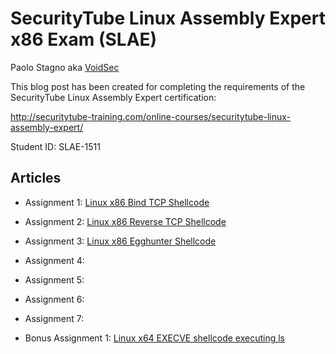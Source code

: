 # SecurityTube Linux Assembly Expert x86 Exam (SLAE)

Paolo Stagno aka [VoidSec](https://voidsec.com)

This blog post has been created for completing the requirements of the SecurityTube Linux Assembly Expert certification:

http://securitytube-training.com/online-courses/securitytube-linux-assembly-expert/

Student ID: SLAE-1511

## Articles

* Assignment 1: [Linux x86 Bind TCP Shellcode](https://voidsec.com/slae-assignment-1-bind-tcp-shell)
* Assignment 2: [Linux x86 Reverse TCP Shellcode](https://voidsec.com/slae-assignment-2-reverse-tcp-shell/)
* Assignment 3: [Linux x86 Egghunter Shellcode]()
* Assignment 4:
* Assignment 5:
* Assignment 6:
* Assignment 7:

* Bonus Assignment 1: [Linux x64 EXECVE shellcode executing ls](https://github.com/VoidSec/SLAE/blob/master/bonus/x64_execve_ls.nasm)